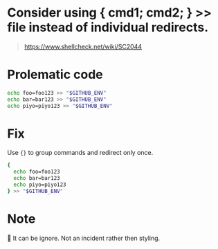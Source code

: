 # Consider using { cmd1; cmd2; } >> file instead of individual redirects.

> https://www.shellcheck.net/wiki/SC2044

# Prolematic code

```sh
echo foo=foo123 >> "$GITHUB_ENV"
echo bar=bar123 >> "$GITHUB_ENV"
echo piyo=piyo123 >> "$GITHUB_ENV"
```

# Fix

Use `{}` to group commands and redirect only once.

```sh
{
  echo foo=foo123
  echo bar=bar123
  echo piyo=piyo123
} >> "$GITHUB_ENV"
```

# Note

🐰 It can be ignore. Not an incident rather then styling.
